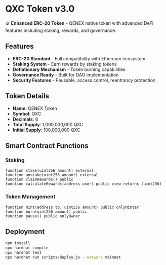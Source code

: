 # QXC Token v3.0

🪙 **Enhanced ERC-20 Token** - QENEX native token with advanced DeFi features including staking, rewards, and governance.

## Features
- **ERC-20 Standard** - Full compatibility with Ethereum ecosystem
- **Staking System** - Earn rewards by staking tokens
- **Deflationary Mechanism** - Token burning capabilities
- **Governance Ready** - Built for DAO implementation
- **Security Features** - Pausable, access control, reentrancy protection

## Token Details
- **Name**: QENEX Token
- **Symbol**: QXC  
- **Decimals**: 8
- **Total Supply**: 1,000,000,000 QXC
- **Initial Supply**: 100,000,000 QXC

## Smart Contract Functions

### Staking
```solidity
function stake(uint256 amount) external
function unstake(uint256 amount) external  
function claimRewards() public
function calculateRewards(address user) public view returns (uint256)
```

### Token Management
```solidity
function mint(address to, uint256 amount) public onlyMinter
function burn(uint256 amount) public
function pause() public onlyOwner
```

## Deployment
```bash
npm install
npx hardhat compile
npx hardhat test
npx hardhat run scripts/deploy.js --network mainnet
```
